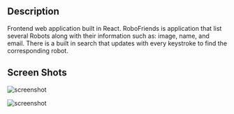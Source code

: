 ## Description
<p>Frontend web application built in React. RoboFriends is application that list several Robots along with their information such as: image, name, and email. There is a built in search that updates with every keystroke to find the corresponding robot.</p>

## Screen Shots
![screenshot](https://user-images.githubusercontent.com/25675452/41263108-b1863664-6d99-11e8-957b-c4d10e328744.png)

![screenshot](https://user-images.githubusercontent.com/25675452/41263109-b1aff5b2-6d99-11e8-8900-c1c85c7227b0.png)
